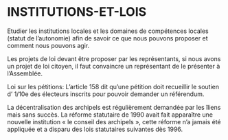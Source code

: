 # INSTITUTIONS-ET-LOIS
Etudier les institutions locales et les domaines de compétences locales (statut de l’autonomie) afin de savoir ce que nous pouvons proposer et comment nous pouvons agir.

Les projets de loi devant être proposer par les représentants, si nous avons un projet de loi citoyen, il faut convaincre un représentant de le présenter à l’Assemblée.

Loi sur les pétitions:
L’article 158 dit qu’une pétition doit recueillir le soutien d’ 1/10e des électeurs inscrits pour pouvoir demander un référendum.

La décentralisation des archipels est régulièrement demandée par les îliens mais sans succès. La réforme statutaire de 1990 avait fait apparaître une nouvelle institution « le conseil des archipels », cette réforme n’a jamais été appliquée et a disparu des lois statutaires suivantes dès 1996.
